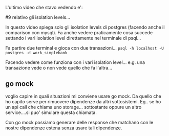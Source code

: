 

L'ultimo video che stavo vedendo e':

#9 relativo gli isolation levels...

In questo video spiega solo gli isolation levels di postgres (facendo anche il comparison con mysql).
Fa anche vedere praticamente cosa succede settando i vari isolation level direttamente nel terminale di psql...

Fa partire due terminal e gioca con due transazioni...
`psql -h localhost -U postgres -d work_simplebank`

Facendo vedere come funziona con i vari isolation level... e.g. una transazione vede o non vede quello che fa l'altra...



## go mock

voglio capire in quali situazioni mi conviene usare go mock.
Da quello che ho capito serve per rimuovere dipendenze da altri sottosistemi.
Eg.. se ho un api call che chiama uno storage... sottostante oppure un altro service....si puo' simulare questa chiamata.


Con go mock possiamo generare delle response che matchano con le nostre dipendenze estena senza usare tali dipendenze.

